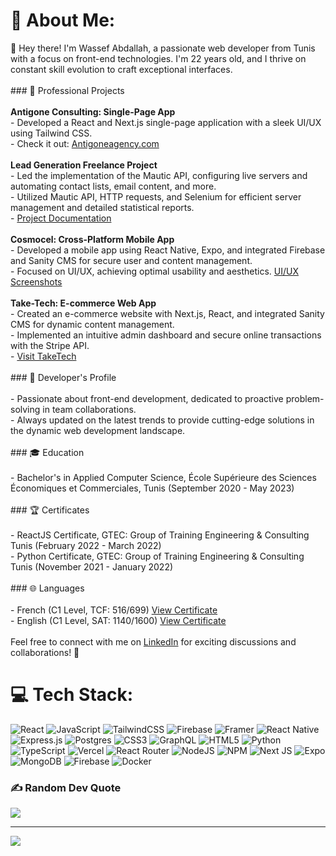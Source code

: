 # 💫 About Me:
👋 Hey there! I'm Wassef Abdallah, a passionate web developer from Tunis with a focus on front-end technologies. I'm 22 years old, and I thrive on constant skill evolution to craft exceptional interfaces.<br><br>### 💼 Professional Projects<br><br>**Antigone Consulting: Single-Page App**<br>- Developed a React and Next.js single-page application with a sleek UI/UX using Tailwind CSS.<br>- Check it out: [Antigoneagency.com](https://antigoneagency.com)<br><br>**Lead Generation Freelance Project**<br>- Led the implementation of the Mautic API, configuring live servers and automating contact lists, email content, and more.<br>- Utilized Mautic API, HTTP requests, and Selenium for efficient server management and detailed statistical reports.<br>- [Project Documentation](https://github.com/WassefAbdallah/MauticAutomationProject)<br><br>**Cosmocel: Cross-Platform Mobile App**<br>- Developed a mobile app using React Native, Expo, and integrated Firebase and Sanity CMS for secure user and content management.<br>- Focused on UI/UX, achieving optimal usability and aesthetics. [UI/UX Screenshots](https://drive.google.com/CosmocelAppScreenshots)<br><br>**Take-Tech: E-commerce Web App**<br>- Created an e-commerce website with Next.js, React, and integrated Sanity CMS for dynamic content management.<br>- Implemented an intuitive admin dashboard and secure online transactions with the Stripe API.<br>- [Visit TakeTech](#)<br><br>### 🚀 Developer's Profile<br><br>- Passionate about front-end development, dedicated to proactive problem-solving in team collaborations.<br>- Always updated on the latest trends to provide cutting-edge solutions in the dynamic web development landscape.<br><br>### 🎓 Education<br><br>- Bachelor's in Applied Computer Science, École Supérieure des Sciences Économiques et Commerciales, Tunis (September 2020 - May 2023)<br><br>### 🏆 Certificates<br><br>- ReactJS Certificate, GTEC: Group of Training Engineering & Consulting Tunis (February 2022 - March 2022)<br>- Python Certificate, GTEC: Group of Training Engineering & Consulting Tunis (November 2021 - January 2022)<br><br>### 🌐 Languages<br><br>- French (C1 Level, TCF: 516/699) [View Certificate](https://drive.com/AttestationTCF.com)<br>- English (C1 Level, SAT: 1140/1600) [View Certificate](https://drive.com/AttestationSAT.com)<br><br>Feel free to connect with me on [LinkedIn](#) for exciting discussions and collaborations! 🚀<br>


# 💻 Tech Stack:
![React](https://img.shields.io/badge/react-%2320232a.svg?style=for-the-badge&logo=react&logoColor=%2361DAFB) ![JavaScript](https://img.shields.io/badge/javascript-%23323330.svg?style=for-the-badge&logo=javascript&logoColor=%23F7DF1E) ![TailwindCSS](https://img.shields.io/badge/tailwindcss-%2338B2AC.svg?style=for-the-badge&logo=tailwind-css&logoColor=white) ![Firebase](https://img.shields.io/badge/firebase-%23039BE5.svg?style=for-the-badge&logo=firebase) ![Framer](https://img.shields.io/badge/Framer-black?style=for-the-badge&logo=framer&logoColor=blue) ![React Native](https://img.shields.io/badge/react_native-%2320232a.svg?style=for-the-badge&logo=react&logoColor=%2361DAFB) ![Express.js](https://img.shields.io/badge/express.js-%23404d59.svg?style=for-the-badge&logo=express&logoColor=%2361DAFB) ![Postgres](https://img.shields.io/badge/postgres-%23316192.svg?style=for-the-badge&logo=postgresql&logoColor=white) ![CSS3](https://img.shields.io/badge/css3-%231572B6.svg?style=for-the-badge&logo=css3&logoColor=white) ![GraphQL](https://img.shields.io/badge/-GraphQL-E10098?style=for-the-badge&logo=graphql&logoColor=white) ![HTML5](https://img.shields.io/badge/html5-%23E34F26.svg?style=for-the-badge&logo=html5&logoColor=white) ![Python](https://img.shields.io/badge/python-3670A0?style=for-the-badge&logo=python&logoColor=ffdd54) ![TypeScript](https://img.shields.io/badge/typescript-%23007ACC.svg?style=for-the-badge&logo=typescript&logoColor=white) ![Vercel](https://img.shields.io/badge/vercel-%23000000.svg?style=for-the-badge&logo=vercel&logoColor=white) ![React Router](https://img.shields.io/badge/React_Router-CA4245?style=for-the-badge&logo=react-router&logoColor=white) ![NodeJS](https://img.shields.io/badge/node.js-6DA55F?style=for-the-badge&logo=node.js&logoColor=white) ![NPM](https://img.shields.io/badge/NPM-%23CB3837.svg?style=for-the-badge&logo=npm&logoColor=white) ![Next JS](https://img.shields.io/badge/Next-black?style=for-the-badge&logo=next.js&logoColor=white) ![Expo](https://img.shields.io/badge/expo-1C1E24?style=for-the-badge&logo=expo&logoColor=#D04A37) ![MongoDB](https://img.shields.io/badge/MongoDB-%234ea94b.svg?style=for-the-badge&logo=mongodb&logoColor=white) ![Firebase](https://img.shields.io/badge/Firebase-039BE5?style=for-the-badge&logo=Firebase&logoColor=white) ![Docker](https://img.shields.io/badge/docker-%230db7ed.svg?style=for-the-badge&logo=docker&logoColor=white)


### ✍️ Random Dev Quote
![](https://quotes-github-readme.vercel.app/api?type=horizontal&theme=dark)

---
[![](https://visitcount.itsvg.in/api?id=Wassefabdallah&icon=0&color=0)](https://visitcount.itsvg.in)

<!-- Proudly created with GPRM ( https://gprm.itsvg.in ) -->
